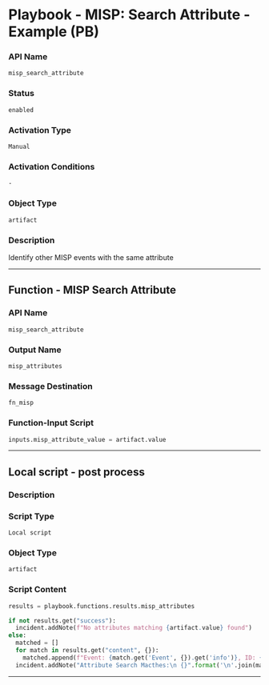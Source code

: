 <!--
    DO NOT MANUALLY EDIT THIS FILE
    THIS FILE IS AUTOMATICALLY GENERATED WITH resilient-sdk codegen
    Generated with resilient-sdk v51.0.0.0.430
-->

# Playbook - MISP: Search Attribute - Example (PB)

### API Name
`misp_search_attribute`

### Status
`enabled`

### Activation Type
`Manual`

### Activation Conditions
`-`

### Object Type
`artifact`

### Description
Identify other MISP events with the same attribute


---
## Function - MISP Search Attribute

### API Name
`misp_search_attribute`

### Output Name
`misp_attributes`

### Message Destination
`fn_misp`

### Function-Input Script
```python
inputs.misp_attribute_value = artifact.value
```

---

## Local script - post process

### Description


### Script Type
`Local script`

### Object Type
`artifact`

### Script Content
```python
results = playbook.functions.results.misp_attributes

if not results.get("success"):
  incident.addNote(f"No attributes matching {artifact.value} found")
else:
  matched = []
  for match in results.get("content", {}):
    matched.append(f"Event: {match.get('Event', {}).get('info')}, ID: {match.get('Event', {}).get('id')}")
  incident.addNote("Attribute Search Macthes:\n {}".format('\n'.join(matched)))
```

---

